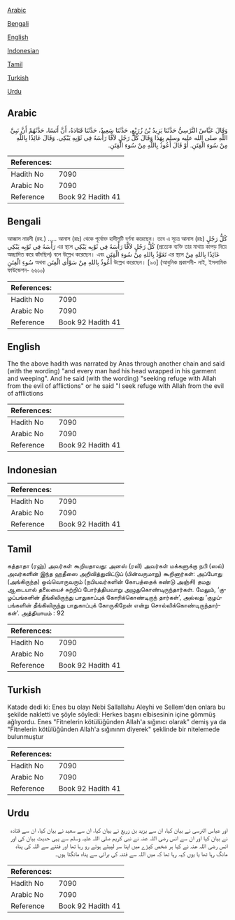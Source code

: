 [Arabic](#arabic)

[Bengali](#bengali)

[English](#english)

[Indonesian](#indonesian)

[Tamil](#tamil)

[Turkish](#turkish)

[Urdu](#urdu)

## Arabic


<div dir="rtl" lang="ar" style={{fontSize:'larger',backgroundColor:'#f8f9fa',padding:20}}>
وَقَالَ عَبَّاسٌ النَّرْسِيُّ حَدَّثَنَا يَزِيدُ بْنُ زُرَيْعٍ، حَدَّثَنَا سَعِيدٌ، حَدَّثَنَا قَتَادَةُ، أَنَّ أَنَسًا، حَدَّثَهُمْ أَنَّ نَبِيَّ اللَّهِ صلى الله عليه وسلم بِهَذَا وَقَالَ كُلُّ رَجُلٍ لاَفًّا رَأْسَهُ فِي ثَوْبِهِ يَبْكِي‏.‏ وَقَالَ عَائِذًا بِاللَّهِ مِنْ سُوءِ الْفِتَنِ‏.‏ أَوْ قَالَ أَعُوذُ بِاللَّهِ مِنْ سُوءِ الْفِتَنِ‏.‏
</div>
<div style={{backgroundColor:'#f8f9fa',padding:20, marginBottom: 10}}><table> <thead> <tr> <th>References:</th> <th></th> </tr> </thead> <tbody><tr><td>Hadith No</td><td>7090</td></tr><tr><td>Arabic No</td><td>7090</td></tr><tr><td>Reference</td><td>Book 92 Hadith 41</td></tr></tbody></table></div>

## Bengali


<div dir="ltr" lang="bn" style={{fontSize:'larger',backgroundColor:'#f8f9fa',padding:20}}>
আব্বাস নারসী (রহ.) ..... আনাস (রাঃ) থেকে পূর্বোক্ত হাদীসটি বর্ণনা করেছেন। তবে এ সূত্রে আনাস (রাঃ) كُلُّ رَجُلٍ رَأْسَهُ فِي ثَوْبِه يَبْكِي এর স্থলে كُلُّ رَجُلٍ لاَفًّا رَأْسَهُ فِي ثَوْبِه يَبْكِي (প্রত্যেক ব্যক্তি তার মাথায় কাপড় দিয়ে অচ্ছাদিত করে কাঁদছিল) বলে উল্লেখ করেছেন। এবং تَعَوَّذُ بِاللهِ مِنْ سُوءِ الْفِتَنِ এর স্থলে عَائِذًا بِاللهِ مِنْ سُوءِ الْفِتَنِ অথবা أَعُوذُ بِاللهِ مِنْ سَوْأَى الْفِتَن উল্লেখ করেছেন। [৯৩] (আধুনিক প্রকাশনী- নাই, ইসলামিক ফাউন্ডেশন- ৬৬১০)
</div>
<div style={{backgroundColor:'#f8f9fa',padding:20, marginBottom: 10}}><table> <thead> <tr> <th>References:</th> <th></th> </tr> </thead> <tbody><tr><td>Hadith No</td><td>7090</td></tr><tr><td>Arabic No</td><td>7090</td></tr><tr><td>Reference</td><td>Book 92 Hadith 41</td></tr></tbody></table></div>

## English


<div dir="ltr" lang="en" style={{fontSize:'larger',backgroundColor:'#f8f9fa',padding:20}}>
The the above hadith was narrated by Anas through another chain and said (with the wording) "and every man had his head wrapped in his garment and weeping". And he said (with the wording) "seeking refuge with Allah from the evil of afflictions" or he said "I seek refuge with Allah from the evil of afflictions
</div>
<div style={{backgroundColor:'#f8f9fa',padding:20, marginBottom: 10}}><table> <thead> <tr> <th>References:</th> <th></th> </tr> </thead> <tbody><tr><td>Hadith No</td><td>7090</td></tr><tr><td>Arabic No</td><td>7090</td></tr><tr><td>Reference</td><td>Book 92 Hadith 41</td></tr></tbody></table></div>

## Indonesian


<div dir="ltr" lang="id" style={{fontSize:'larger',backgroundColor:'#f8f9fa',padding:20}}>

</div>
<div style={{backgroundColor:'#f8f9fa',padding:20, marginBottom: 10}}><table> <thead> <tr> <th>References:</th> <th></th> </tr> </thead> <tbody><tr><td>Hadith No</td><td>7090</td></tr><tr><td>Arabic No</td><td>7090</td></tr><tr><td>Reference</td><td>Book 92 Hadith 41</td></tr></tbody></table></div>

## Tamil


<div dir="ltr" lang="ta" style={{fontSize:'larger',backgroundColor:'#f8f9fa',padding:20}}>
கத்தாதா (ரஹ்) அவர்கள் கூறியதாவது: அனஸ் (ரலி) அவர்கள் மக்களுக்கு நபி (ஸல்) அவர்களின் இந்த ஹதீஸை அறிவித்துவிட்டுப் (பின்வருமாறு) கூறினார்கள்: அப்போது (அங்கிருந்த) ஒவ்வொருவரும் (நபியவர்களின் கோபத்தைக் கண்டு அஞ்சி) தமது ஆடையால் தலையைச் சுற்றிப் போர்த்தியவாறு அழுதுகொண்டிருந்தார்கள். மேலும், ‘குழப்பங்களின் தீங்கிலிருந்து பாதுகாப்புக் கோரிக்கொண்டிருந் தார்கள்’, அல்லது ‘குழப்பங்களின் தீங்கிலிருந்து பாதுகாப்புக் கோருகிறேன் என்று சொல்லிக்கொண்டிருந்தார்கள்’. அத்தியாயம் : 92
</div>
<div style={{backgroundColor:'#f8f9fa',padding:20, marginBottom: 10}}><table> <thead> <tr> <th>References:</th> <th></th> </tr> </thead> <tbody><tr><td>Hadith No</td><td>7090</td></tr><tr><td>Arabic No</td><td>7090</td></tr><tr><td>Reference</td><td>Book 92 Hadith 41</td></tr></tbody></table></div>

## Turkish


<div dir="ltr" lang="tr" style={{fontSize:'larger',backgroundColor:'#f8f9fa',padding:20}}>
Katade dedi ki: Enes bu olayı Nebi Sallallahu Aleyhi ve Sellem'den onlara bu şekilde nakletti ve şöyle söyledi: Herkes başını elbisesinin içine gömmüş ağlıyordu. Enes "Fitnelerin kötülüğünden Allah'a sığınıcı olarak" demiş ya da "Fitnelerin kötülüğünden Allah'a sığınınm diyerek" şeklinde bir nitelemede bulunmuştur
</div>
<div style={{backgroundColor:'#f8f9fa',padding:20, marginBottom: 10}}><table> <thead> <tr> <th>References:</th> <th></th> </tr> </thead> <tbody><tr><td>Hadith No</td><td>7090</td></tr><tr><td>Arabic No</td><td>7090</td></tr><tr><td>Reference</td><td>Book 92 Hadith 41</td></tr></tbody></table></div>

## Urdu


<div dir="rtl" lang="ur" style={{fontSize:'larger',backgroundColor:'#f8f9fa',padding:20}}>
اور عباس النرسی نے بیان کیا، ان سے یزید بن زریع نے بیان کیا، ان سے سعید نے بیان کیا، ان سے قتادہ نے بیان کیا اور ان سے انس رضی اللہ عنہ نے نبی کریم صلی اللہ علیہ وسلم سے یہی حدیث بیان کی اور انس رضی اللہ عنہ نے کہا ہر شخص کپڑے میں اپنا سر لپیٹے ہوئے رو رہا تھا اور فتنے سے اللہ کی پناہ مانگ رہا تھا یا یوں کہہ رہا تھا کہ میں اللہ سے فتنہ کی برائی سے پناہ مانگتا ہوں۔
</div>
<div style={{backgroundColor:'#f8f9fa',padding:20, marginBottom: 10}}><table> <thead> <tr> <th>References:</th> <th></th> </tr> </thead> <tbody><tr><td>Hadith No</td><td>7090</td></tr><tr><td>Arabic No</td><td>7090</td></tr><tr><td>Reference</td><td>Book 92 Hadith 41</td></tr></tbody></table></div>